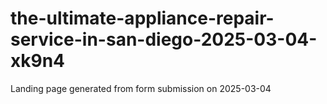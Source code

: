 # the-ultimate-appliance-repair-service-in-san-diego-2025-03-04-xk9n4
Landing page generated from form submission on 2025-03-04
